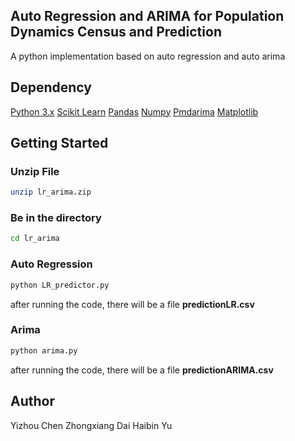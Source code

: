 ## Auto Regression and ARIMA for Population Dynamics Census and Prediction

A python implementation based on auto regression and auto arima

## Dependency

[Python 3.x](https://www.python.org/)
[Scikit Learn](https://scikit-learn.org/) 
[Pandas](https://pandas.pydata.org/)
[Numpy](www.numpy.org/)
[Pmdarima](https://pypi.org/project/pmdarima/)
[Matplotlib](https://matplotlib.org/)



## Getting Started

### Unzip File

```bash
unzip lr_arima.zip
```

### Be in the directory

```bash
cd lr_arima
```

### Auto Regression

```bash
python LR_predictor.py
```
after running the code, there will be a file **predictionLR.csv**


### Arima

```bash
python arima.py
```
after running the code, there will be a file **predictionARIMA.csv**

## Author

Yizhou Chen
Zhongxiang Dai
Haibin Yu
